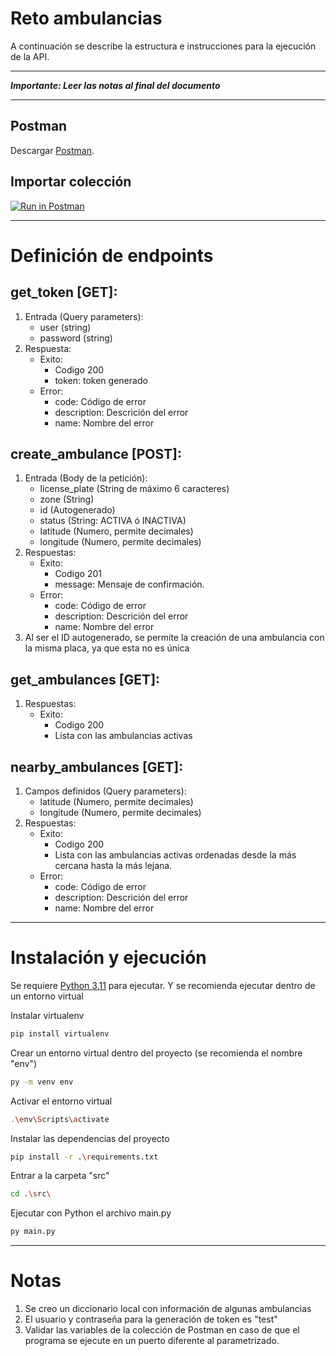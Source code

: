 # Reto ambulancias

A continuación se describe la estructura e instrucciones para la ejecución de la API.

---
***Importante: Leer las notas al final del documento***

---

## Postman
Descargar [Postman](https://www.postman.com/downloads/). 

## Importar colección 
[![Run in Postman](https://run.pstmn.io/button.svg)](https://api.postman.com/collections/24866050-7e9a596b-f7ed-4fb0-a492-be69d1b564a9?access_key=PMAT-01GKZD0N6Q9Z0C7JZSATJAXB9H) 

---
# Definición de endpoints

## get_token [GET]:

1. Entrada (Query parameters):
    - user (string)
    - password (string)
2. Respuesta:
    - Exito:
        - Codigo 200
        - token: token generado
    - Error:
        -  code: Código de error
        -  description: Descrición del error
        -  name: Nombre del error

## create_ambulance [POST]:

1. Entrada (Body de la petición):
    - license_plate (String de máximo 6 caracteres)
    - zone (String)
    - id (Autogenerado)
    - status (String: ACTIVA ó INACTIVA)
    - latitude (Numero, permite decimales)
    - longitude (Numero, permite decimales)
2. Respuestas:
    - Exito: 
        - Codigo 201
        - message: Mensaje de confirmación.
    - Error:
        -  code: Código de error
        -  description: Descrición del error
        -  name: Nombre del error
3. Al ser el ID autogenerado, se permite la creación de una ambulancia con la misma placa, ya que esta no es única

## get_ambulances [GET]:
1. Respuestas:
    - Exito:
        - Codigo 200
        - Lista con las ambulancias activas

## nearby_ambulances [GET]:
1. Campos definidos (Query parameters):
    - latitude (Numero, permite decimales)
    - longitude (Numero, permite decimales)
2. Respuestas:
    - Exito: 
        - Codigo 200
        - Lista con las ambulancias activas ordenadas desde la más cercana hasta la más lejana.
    - Error:
        -  code: Código de error
        -  description: Descrición del error
        -  name: Nombre del error

---
# Instalación y ejecución

Se requiere [Python 3.11](https://www.python.org) para ejecutar.
Y se recomienda ejecutar dentro de un entorno virtual

Instalar virtualenv

```sh
pip install virtualenv
```

Crear un entorno virtual dentro del proyecto (se recomienda el nombre "env")

```sh
py -m venv env
```

Activar el entorno virtual

```sh
.\env\Scripts\activate
```

Instalar las dependencias del proyecto

```sh
pip install -r .\requirements.txt
```

Entrar a la carpeta "src"

```sh
cd .\src\ 
```

Ejecutar con Python el archivo main.py

```sh
py main.py
```
---
# Notas

1. Se creo un diccionario local con información de algunas ambulancias
2. El usuario y contraseña para la generación de token es "test"
3. Validar las variables de la colección de Postman en caso de que el programa se ejecute en un puerto diferente al parametrizado.
